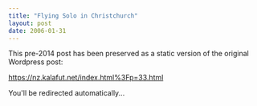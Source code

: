 ```yaml
---
title: "Flying Solo in Christchurch"
layout: post
date: 2006-01-31
---
```


This pre-2014 post has been preserved as a static version of the original Wordpress post:

https://nz.kalafut.net/index.html%3Fp=33.html

You'll be redirected automatically...

<head>
  <meta http-equiv="refresh" content="5;url=https://nz.kalafut.net/index.html%3Fp=33.html">
</head>

